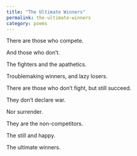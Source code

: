```yaml
---
title: "The Ultimate Winners"
permalink: the-ultimate-winners
category: poems
---
```


There are those who compete.

And those who don’t.

The fighters and the apathetics.

Troublemaking winners, and lazy losers.

There are those who don’t fight, but still succeed.

They don’t declare war.

Nor surrender.

They are the non-competitors.

The still and happy.

The ultimate winners.
